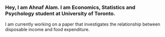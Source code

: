 ### Hey, I am Ahnaf Alam. I am Economics, Statistics and Psychology student at University of Toronto.


I am currently working on a paper that investigates the relationship between disposable income and food expenditure.

<!--
**AhnafAlam1/AhnafAlam1** is a ✨ _special_ ✨ repository because its `README.md` (this file) appears on your GitHub profile.

Here are some ideas to get you started:

- 🔭 I’m currently working on ...
- 🌱 I’m currently learning ...
- 👯 I’m looking to collaborate on ...
- 🤔 I’m looking for help with ...
- 💬 Ask me about ...
- 📫 How to reach me: ...
- 😄 Pronouns: ...
- ⚡ Fun fact: ...
-->
